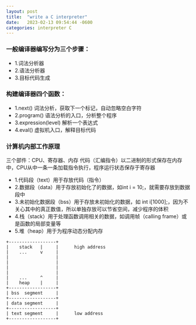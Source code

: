 ```yaml
---
layout: post
title:  "write a C interpreter"
date:   2023-02-13 09:54:44 -0600
categories: interpreter C
---
```


### 一般编译器编写分为三个步骤：
- 1.词法分析器
- 2.语法分析器
- 3.目标代码生成

### 构建编译器四个函数：
- 1.next() 词法分析，获取下一个标记，自动忽略空白字符
- 2.program() 语法分析的入口，分析整个程序
- 3.expression(level) 解析一个表达式
- 4.eval() 虚拟机入口，解释目标代码

### 计算机内部工作原理
三个部件：CPU、寄存器、内存
代码（汇编指令）以二进制的形式保存在内存中，CPU从中一条一条加载指令执行，程序运行状态保存于寄存器

- 1.代码段（text）用于存放代码（指令）
- 2.数据段（data）用于存放初始化了的数据，如int i = 10;，就需要存放到数据段中
- 3.未初始化数据段（bss）用于存放未初始化的数据，如 int i[1000];，因为不关心其中的真正数值，所以单独存放可以节省空间，减少程序的体积
- 4.栈（stack）用于处理函数调用相关的数据，如调用帧（calling frame）或是函数的局部变量等
- 5.堆（heap）用于为程序动态分配内存

```
+------------------+
|    stack   |     |      high address
|    ...     v     |
|                  |
|                  |
|                  |
|                  |
|    ...     ^     |
|    heap    |     |
+------------------+
| bss  segment     |
+------------------+
| data segment     |
+------------------+
| text segment     |      low address
+------------------+
```

